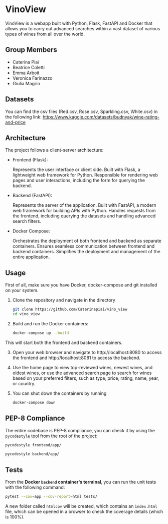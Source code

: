 # VinoView

VinoView is a webapp built with Python, Flask, FastAPI and Docker that allows you to carry out advanced searches within a vast dataset of various types of wines from all over the world.

## Group Members
- Caterina Piai
- Beatrice Coletti
- Emma Arboit
- Veronica Farinazzo
- Giulia Magrin

## Datasets
You can find the csv files (Red.csv, Rose.csv, Sparkling.csv, White.csv) in the following link: https://www.kaggle.com/datasets/budnyak/wine-rating-and-price 

## Architecture

The project follows a client-server architecture:

- Frontend (Flask):

    Represents the user interface or client side.
    Built with Flask, a lightweight web framework for Python.
    Responsible for rendering web pages and user interactions, including the form for querying the backend.
    
- Backend (FastAPI):

    Represents the server of the application.
    Built with FastAPI, a modern web framework for building APIs with Python.
    Handles requests from the frontend, including querying the datasets and handling advanced search filters.

- Docker Compose:

    Orchestrates the deployment of both frontend and backend as separate containers.
    Ensures seamless communication between frontend and backend containers.
    Simplifies the deployment and management of the entire application.

## Usage
First of all, make sure you have Docker, docker-compose and git installed on your system.

1. Clone the repository and navigate in the directory

    ```bash
    git clone https://github.com/Caterinapiai/vino_view
    cd vino_view
    ```

2. Build and run the Docker containers:

    ```bash
    docker-compose up --build
    ```

This will start both the frontend and backend containers.

3. Open your web browser and navigate to http://localhost:8080 to access the frontend and http://localhost:8081 to access the backend.

4. Use the home page to view top-reviewed wines, newest wines, and oldest wines, or use the advanced search page to search for wines based on your preferred filters, such as type, price, rating, name, year, or country.

5. You can shut down the containers by running

    ```bash
    docker-compose down
    ```

## PEP-8 Compliance

The entire codebase is PEP-8 compliance, you can check it by using the `pycodestyle` tool from the root of the project:

```bash
pycodestyle frontend/app/
```

```bash
pycodestyle backend/app/
```

## Tests
From the **Docker `backend` container's terminal**, you can run the unit tests with the following command:

```bash
pytest --cov=app --cov-report=html tests/
```

A new folder called `htmlcov` will be created, which contains an `ìndex.html` file, which can be opened in a browser to check the coverage details (which is 100%).
